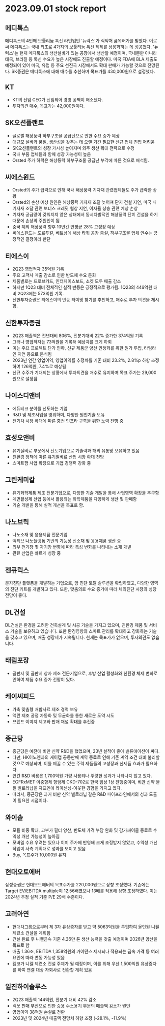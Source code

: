 # 2023.09.01 stock report
## 메디톡스
메디톡스의 4번째 보툴리눔 톡신 라인업인 '뉴럭스'가 식약처 품목허가를 받았다. 이로써 메디톡스는 국내 최초로 4가지의 보툴리눔 톡신 제제를 상용화하는 데 성공했다. '뉴럭스'는 현재 메디톡스의 생산설비가 있는 공장에서 생산할 예정이며, 국내뿐만 아니라 태국, 브라질 등 톡신 수요가 높은 시장에도 진출할 예정이다. 미국 FDA에 BLA 제출도 예정되어 있어 미국, 유럽 등 주요 선진국 시장에서도 확대 판매가 가능할 것으로 전망된다. SK증권은 메디톡스에 대해 매수를 추천하며 목표가를 430,000원으로 설정했다.
## KT
- KT의 신임 CEO가 선임되어 경영 공백이 해소됐다.
- 투자의견 매수, 목표가는 42,000원이다.
## SK오션플랜트
- 글로벌 해상풍력 하부구조물 공급난으로 인한 수요 증가 예상
- 대규모 설비와 품질, 생산성을 갖추는 데 오랜 기간 필요한 신규 업체 진입 어려움
- SK오션플랜트의 성장 가시성 높아지며 외주 생산 확대 전략으로 수정
- 국내 부품 업체들과 함께 성장 가능성이 높음
- Orsted 주가 하락은 해상풍력 하부구조물 공급난 부각에 따른 것으로 해석됨.
## 씨에스윈드
- Orsted의 주가 급락으로 인해 국내 해상풍력 기자재 관련업체들도 주가 급락한 상황
- Orsted의 손상 예상 원인은 해상풍력 기자재 조달 늦어져 단지 건설 지연, 미국 내 기자재 조달 관련 보너스 크레딧 협상 지연, 이자율 상승 관련 예상 손상
- 기자재 공급망이 갖춰지지 않은 상태에서 동시다발적인 해상풍력 단지 건설을 하기 때문에 손상의 주원인이 됨
- 중국 제외 해상풍력 향후 10년간 연평균 28% 고성장 예상
- 씨에스윈드는 포르투갈, 베트남에 해상 타워 공장 증설, 하부구조물 업체 인수는 긍정적인 결정이라 판단
## 티에스이
- 2Q23 영업적자 35억원 기록
- 주요 고객사 매출 감소로 인한 반도체 수요 둔화
- 제품별로는 프로브카드, 인터페이스보드, 소켓 모두 매출 감소
- 하지만 1Q23 대비 전체적인 실적 반등은 긍정적으로 평가됨. 1Q23의 446억원 대비 2Q23에는 573억원 기록. 
- 신한투자증권은 티에스이의 반등 타이밍 찾기를 추천하고, 매수로 투자 의견을 제시함.
## 신한투자증권
- 2Q23 매출액은 전년대비 806%, 전분기대비 22% 증가한 374억원 기록
- 그러나 영업적자는 73억원을 기록해 예상치를 크게 하회
- 이는 주요 프로젝트 단가 인하, 신규 제품군 양산 안정화를 위한 원가 투입, 타임라인 지연 등으로 분석됨
- 2023년 연간 영업이익, 영업이익률 추정치를 기존 대비 23.2%, 2.8%p 하향 조정하여 126억원, 7.4%로 예상됨
- 신규 수주가 기대되는 상황에서 투자의견을 매수로 유지하며 목표 주가는 29,000원으로 설정됨
## 나이스디앤비
- 에듀테크 분야를 선도하는 기업
- R&D 및 제조사업을 영위하며, 다양한 원천기술 보유
- 전기차 시장 확대에 따른 충전 인프라 구축을 위한 노력 진행 중
## 효성오앤비
- 유기질비료 부문에서 선도기업으로 기술력과 해외 유통망 보유하고 있음
- 친환경 정책에 따른 유기질비료 산업 시장 확대 전망
- 스마트팜 사업 확장으로 기업 경쟁력 강화 중
## 그린케미칼
- 유기화학제품 제조 전문기업으로, 다양한 기술 개발을 통해 사업영역 확장을 추구함
- 계면활성제 산업 등에서 활용되는 화학제품을 다양하게 생산 및 판매함
- 기술 개발을 통해 실적 개선을 목표로 함.
## 나노브릭
- 나노소재 및 응용제품 전문기업
- 액티브 나노플랫폼 기반의 기능성 신소재 및 응용제품 생산 중
- 외부 전기장 및 자기장 변화에 따라 특성 변화를 나타내는 소재 개발
- 관련 산업은 빠르게 성장 중
## 젠큐릭스
분자진단 플랫폼을 개발하는 기업으로, 암 진단 토탈 솔루션을 확립하였고, 다양한 영역의 진단 키트를 개발하고 있다. 또한, 맞춤의료 수요 증가에 따라 체외진단 시장의 성장 전망이 좋다.
## DL건설
DL건설은 환경을 고려한 건축설계 및 시공 기술을 가지고 있으며, 친환경 제품 및 서비스 기술을 보유하고 있습니다. 또한 환경영향의 스마트 관리를 확대하고 강화하는 기술을 갖추고 있으며, 매출 성장세가 지속됩니다. 현재는 목표가가 없으며, 투자의견도 없습니다.
## 태림포장
- 골판지 및 골판지 상자 제조 전문기업으로, 후방 산업 활성화와 친환경 체제 변화로 인하여 제품 수요 증가 전망이 있다.
## 케이씨피드
- 가축 맞춤형 배합사료 제조 경력 보유
- 액란 제조 공정 자동화 및 무균화를 통한 새로운 도약 시도
- 브랜드 이미지 제고와 판매 채널 확대를 추진중
## 종근당
- 종근당은 예전에 비만 신약 R&D을 했었으며, 23년 실적이 좋아 밸류에이션이 싸다.
- 다만, HK이노엔과의 케이캡 공동판매 계약 종료로 인해 기존 계약 조건 대비 불리할 것으로 예상되며, 이를 메꿀 수 있는 주력 제품들의 고성장과 신제품 효과가 필요하다.
- 연간 R&D 비용은 1,700억원 가량 사용되나 뚜렷한 성과가 나타나지 않고 있다.
- EGFRxMET 이중항체 항암제 CKD-702로 한국 임상 1상 진행중이며, 비만 신약 물질 벨로라닙을 자프겐에 라이센싱-아웃한 경험을 가지고 있다.
- 따라서, 종근당은 과거 비만 신약 벨로라닙 같은 R&D 파이프라인에서의 성과 도출이 필요한 시점이다.
## 와이솔
- 모듈 비중 확대, 고부가 필터 양산, 반도체 가격 부담 완화 및 감가싸이클 종료로 수익성 개선 가능성이 높아짐
- 모바일 수요 우려는 있으나 이미 주가에 반영돼 크게 조정받지 않았고, 수익성 개선 작업이 사측 계획대로 성과를 보이고 있음
- Buy, 목표주가 10,000원 유지
## 현대오토에버
삼성증권은 현대오토에버의 목표주가를 220,000원으로 상향 조정했다. 기존에는 Target EV/EBITDA multiple이 12.56배였으나 13배를 적용해 상향 조정하였다. 이는 2024년 추정 실적 기준 P/E 29배 수준이다.
## 고려아연
- 현대차그룹으로부터 제 3자 유상증자를 받고 약 5063억원을 투입하여 올인원 니켈 제련소 건설을 계획함
- 건설 완료 후 니켈금속 기준 4.26만 톤 생산 능력을 갖출 예정이며 2026년 양산을 목표로 함
- 매출 1.36조, EBITDA 1,358억원의 가이던스 제시되나 적용되는 금속 가격 등 여러 요인에 따라 변동 가능성 있음
- 켐코가 니켈 제련소 건설 주체가 될 예정이며, 이를 위해 우선 1,500억원 유상증자를 하여 연결 대상 자회사로 전환할 계획 있음
## 일진하이솔루스
- 2Q23 매출액 144억원, 전분기 대비 42% 감소
- 넥쏘 판매 부진으로 인한 승용 수소용기 부문의 매출액 감소가 원인
- 영업이익 38억원 손실로 전환
- 2023년 및 2024년 매출액 전망치 하향 조정 (-28.1%, -11.9%)